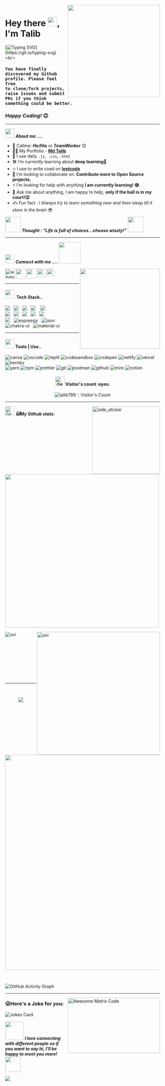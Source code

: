 <img src ="https://media.giphy.com/media/M9gbBd9nbDrOTu1Mqx/giphy.gif" align="right" width="300" height="300" />

<h1 align="left" >Hey there <img src="https://github.com/talib789/talib789/blob/main/Images/Hi.gif?raw=true"  width="30" />, I'm Talib </h1>

[![Typing SVG](https://readme-typing-svg.herokuapp.com?font=comfortaa&color=dcad11&size=24&width=500&lines=Currently+Learning+Full-Stack+Web+Development;Open-Source+Developer;Nice+to+meet+you...)](https://git.io/typing-svg)
  <br>
<h4><samp><strong>You have finally discovered my Github profile. Please feel free  <br>  to clone/fork projects, raise issues and submit PRs if you think something could be better.</strong></samp></h4> 
<h3><i>Happy Coding!</i> 😊</h3>
<hr>

<img src="https://github.com/talib789/talib789/blob/main/Images/line.gif?raw=true" width="30" />&nbsp;***About me ....***

- 🧠 Callme: ***He/His*** or ***TeamWorker*** 😊 <br>
- 👨‍💻 My Portfolio - **[Md Talib](https://md-talib.netlify.app)** <br>
- 🤔 I use daily ```.js```,``` .css```, ```.html```
- 🛠 I’m currently learning about **deep learning**🥰<br>
- 🔥 I use to write coad on **[leetcode](https://leetcode.com/taalibullah786/)** <br>
- 🌱 I’m looking to collaborate on: **Contribute more to Open Source projects.**
- ⚡ I’m looking for help with anything **I am currently learning! 😅**.
- 💬 Ask me about anything, I am happy to help, **only if the ball is in my court!😉**<br>
- ✍️ Fun fact : *I Always try to learn something new and then sleep till it store in the brain* 😎<br>


 <img src="https://media.giphy.com/media/gH3LO09IOiZIqePwv9/giphy.gif" width="50" /> <b><i align="center">Thought : "Life is full of choices…choose wisely!”</i></b> <img src="https://media.giphy.com/media/qjqUcgIyRjsl2/giphy.gif" width="50" />

 <hr>
 
<img src="https://github.com/talib789/talib789/blob/main/Images/line.gif?raw=true" width="30" />&nbsp;***Connect with me ....*** 
<img src="https://github.com/talib789/talib789/blob/main/Images/handshake.gif?raw=true" width="70" />
<p>
     <a href="https://wa.me/918084703458" target="blank"><img align="left" src="https://github.com/talib789/talib789/blob/main/Images/WhatsApp.svg_.png" width="32px" alt="whatsapp-me" /></a>
   <a href="https://twitter.com/MdTalib57200313">
    <img align="left" src="https://github.com/talib789/talib789/blob/main/Images/twitter.svg" width="32px" />
  </a>
  <a href="mailto:taalibullah789@gmail.com">
    <img align="left" src="https://github.com/talib789/talib789/blob/main/Images/mail.png?raw=true" width="32px"  />
  </a>
  <a href="https://www.linkedin.com/in/md-talib-ansari-117483213/">
    <img align="left" src="https://github.com/talib789/talib789/blob/main/Images/linked-in-alt.svg" width="28px" />
  </a>
  <a href="https://leetcode.com/taalibullah786/">
    <img align="left" src="https://github.com/talib789/talib789/blob/main/Images/leetcode.png?raw=true" width="24px"  />
  </a>
</p>

<img src ="https://github.com/talib789/talib789/blob/main/Images/imhd.gif?raw=true" align="right" width="260" height="260" />

<br>
<br>

 <hr>
 <h4><img src="https://github.com/talib789/talib789/blob/main/Images/line.gif?raw=true" width="30" />&nbsp; Tech Stack..</h4>
<p >
 <img src="https://img.shields.io/badge/html5%20-%23e34f26.svg?&style=for-the-badge&logo=html5&logoColor=white" />&nbsp;&nbsp;
 <img src="https://img.shields.io/badge/css3%20-%231572B6.svg?&style=for-the-badge&logo=css3&logoColor=white" />&nbsp;&nbsp;
 <img src="https://img.shields.io/badge/javascript%20-%23F7DF1.svg?&style=for-the-badge&logo=javascript&logoColor=white" />&nbsp;&nbsp;
 <img src="https://img.shields.io/badge/Java%20-%23329993.svg?&style=for-the-badge&logo=python&logoColor=white" />&nbsp;&nbsp;&nbsp;
 <img src="https://img.shields.io/badge/react%20-%23F7DF1E.svg?&style=for-the-badge&logo=react&logoColor=white&color=dcad11" />&nbsp;&nbsp;
 <br/>
 <img src="https://img.shields.io/badge/Figma%20-%23F7DF1E.svg?&style=for-the-badge&color=41011c&logo=Figma&logoColor=white" />&nbsp;&nbsp;
 <img src="https://img.shields.io/badge/Bootstrap%20-%23F7DF1E.svg?&style=for-the-badge&color=7044A3&logo=Bootstrap&logoColor=white" />&nbsp;&nbsp;
 <img src="https://img.shields.io/badge/Sass%20-%23F7DF1E.svg?&style=for-the-badge&color=f00604&logo=Sass&logoColor=white" />&nbsp;&nbsp;
 <img src="https://img.shields.io/badge/Node.js%20-%23F7DF1E.svg?&style=for-the-badge&color=6DB35A&logo=Node.js&logoColor=white" />&nbsp;&nbsp;
 <img src="https://img.shields.io/badge/MongoDB%20-%23F7DF1E.svg?&style=for-the-badge&color=f60c88&logo=MongoDB&logoColor=white" />&nbsp;&nbsp;
 <br/>
 <img src="https://img.shields.io/badge/MySQL%20-%23F7DF1E.svg?&style=for-the-badge&color=1E4C68&logo=MySQL&logoColor=white" />&nbsp;&nbsp;
 <img src="https://img.shields.io/badge/express.js-%23404d59.svg?style=for-the-badge&logo=express&logoColor=white" alt="expressjs" />&nbsp;&nbsp; 
 <img src="https://img.shields.io/badge/json-5E5C5C?style=for-the-badge&logo=json&logoColor=white" alt="json" />&nbsp;&nbsp;
 <img src="https://img.shields.io/badge/Chakra--UI-319795?style=for-the-badge&logo=chakra-ui&logoColor=white" alt="chakra-ui" />&nbsp;&nbsp;
 <img src="https://img.shields.io/badge/Material%20UI-007FFF?style=for-the-badge&logo=mui&logoColor=white" alt="material-ui" />&nbsp;&nbsp;
</p>
<hr>

<h4><img src="https://github.com/talib789/talib789/blob/main/Images/line.gif?raw=true" width="30" />&nbsp;Tools | Use..</h4>
<p align="left">
  <img src="https://img.shields.io/badge/Canva-%2300C4CC.svg?&style=for-the-badge&logo=Canva&logoColor=white" alt="canva" />
  <img src="https://img.shields.io/badge/VSCode-0078D4?style=for-the-badge&logo=visual%20studio%20code&logoColor=white" alt="vscode" />
  <img src="https://img.shields.io/badge/replit-667881?style=for-the-badge&logo=replit&logoColor=white" alt="replit" />
  <img src="https://img.shields.io/badge/Codesandbox-000000?style=for-the-badge&logo=CodeSandbox&logoColor=white" alt="codesandbox" />
  <img src="https://img.shields.io/badge/Codepen-000000?style=for-the-badge&logo=codepen&logoColor=white" alt="codepen" />
  <img src="https://img.shields.io/badge/Netlify-00C7B7?style=for-the-badge&logo=netlify&logoColor=white" alt="netlify" />
  <img src="https://img.shields.io/badge/Vercel-000000?style=for-the-badge&logo=vercel&logoColor=white" alt="vercel" />
  <img src="https://img.shields.io/badge/Heroku-430098?style=for-the-badge&logo=heroku&logoColor=white" alt="heroku" />
   <br/>
  <img src="https://img.shields.io/badge/Yarn-2C8EBB?style=for-the-badge&logo=yarn&logoColor=white" alt="yarn" />
  <img src="https://img.shields.io/badge/NPM-%23000000.svg?style=for-the-badge&logo=npm&logoColor=white" alt="npm"/>
  <img src="https://img.shields.io/badge/prettier-1A2C34?style=for-the-badge&logo=prettier&logoColor=F7BA3E" alt="prettier" />
  <img src="https://img.shields.io/badge/Git-f44d27?style=for-the-badge&logo=git&logoColor=white" alt="git"/>
  <img src="https://img.shields.io/badge/Postman-FF6C37?style=for-the-badge&logo=Postman&logoColor=white" alt="postman"/>
  <img src="https://img.shields.io/badge/GitHub-100000?style=for-the-badge&logo=github&logoColor=white" alt="github"/>
  <img src="https://img.shields.io/badge/Miro-050038?style=for-the-badge&logo=Miro&logoColor=white" alt="miro" />
  <img src="https://img.shields.io/badge/Notion-000000?style=for-the-badge&logo=notion&logoColor=white" alt="notion" />
</p>
 
<h4 align="center"><img src="https://github.com/talib789/talib789/blob/main/Images/upline.gif?raw=true" width="30" alt="Git"/>&nbsp;Visitor's count :eyes:</h4>

<p align="center"><img src="https://profile-counter.glitch.me/{talib789}/count.svg" alt="talib789 :: Visitor's Count" /></p>

<hr>

 <img align="right" width=220px height=220px alt="side_sticker" src="https://media.giphy.com/media/TEnXkcsHrP4YedChhA/giphy.gif" />

<p align="left">
<img src="https://github.com/talib789/talib789/blob/main/Images/upline.gif?raw=true" width="30" alt="Git"/>&nbsp;<i><b>🐱My Github stats:</b></i> 
</p>

<p align="left" >
<img src="https://github-readme-streak-stats.herokuapp.com/?user=talib789&theme=chartreuse-dark" width="500" />
</p>
 
<p>
<a href="https://github.com/talib789"><span>
<img align="left" src="https://github-readme-stats.vercel.app/api/top-langs?username=talib789&show_icons=true&locale=en&layout=compact&theme=chartreuse-dark" alt="ovi"/>
<img align="right" src="https://github-readme-stats.vercel.app/api?username=talib789&show_icons=true&locale=en&theme=chartreuse-dark" alt="ovi" width="400px"/>
</span></a> </p>

<br/><br/><br/><br/><br/><br/><br/><br/><br/>
<hr clear="both">
 <br/>
<p align="center">
<a href="https://github.com/talib789"><span>
<img align="center" src="https://github-profile-summary-cards.vercel.app/api/cards/profile-details?username=talib789&theme=dracula" />
</span></a> </p>

 <br/>
 <p align="center" ><img src="https://github-profile-trophy.vercel.app/?username=talib789&theme=chartreuse-dark" width="700px" /> </p>
 <br/>
 
![GitHub Activity Graph](https://activity-graph.herokuapp.com/graph?username=talib789&bg_color=000000&color=4fff67&line=4fff67&point=ffffff&area=true&hide_border=true) 

<hr clear="both">

<img src = 'https://github.com/talib789/talib789/blob/main/Images/matrix.gif' alt = 'Awesome Matrix Code' align='right' height=180px width="300px"/>

### 😜Here's a Joke for you:
<img src="https://readme-jokes.vercel.app/api" alt="Jokes Card" />

<img src="https://media.giphy.com/media/LnQjpWaON8nhr21vNW/giphy.gif" width="60"> <em><b>**I love connecting with different people</b> so if you want to say <b>hi, I'll be happy to meet you more!**</b></em> <img src="https://media.giphy.com/media/7j2hfyeVcDtf2/giphy.gif" width="50" />
  
![](https://github.com/talib789/talib789/blob/main/Images/bottom_header.svg)
